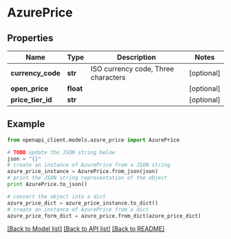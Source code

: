 # AzurePrice


## Properties
Name | Type | Description | Notes
------------ | ------------- | ------------- | -------------
**currency_code** | **str** | ISO currency code, Three characters | [optional] 
**open_price** | **float** |  | [optional] 
**price_tier_id** | **str** |  | [optional] 

## Example

```python
from openapi_client.models.azure_price import AzurePrice

# TODO update the JSON string below
json = "{}"
# create an instance of AzurePrice from a JSON string
azure_price_instance = AzurePrice.from_json(json)
# print the JSON string representation of the object
print AzurePrice.to_json()

# convert the object into a dict
azure_price_dict = azure_price_instance.to_dict()
# create an instance of AzurePrice from a dict
azure_price_form_dict = azure_price.from_dict(azure_price_dict)
```
[[Back to Model list]](../README.md#documentation-for-models) [[Back to API list]](../README.md#documentation-for-api-endpoints) [[Back to README]](../README.md)


